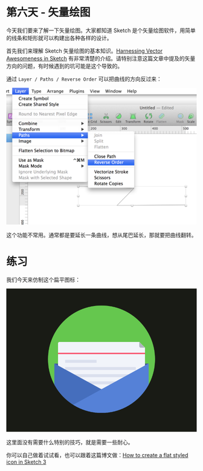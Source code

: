# 第六天 - 矢量绘图

今天我们要来了解一下矢量绘图。大家都知道 Sketch 是个矢量绘图软件，用简单的线条和矩形就可以构建出各种各样的设计。

首先我们来理解 Sketch 矢量绘图的基本知识。[Harnessing Vector Awesomeness in Sketch](https://medium.com/sketch-app/harnessing-vector-awesomeness-in-sketch-3c9621408138) 有非常清楚的介绍。请特别注意这篇文章中提及的矢量方向的问题，有时候遇到的坑可能是这个导致的。

通过 `Layer / Paths / Reverse Order` 可以把曲线的方向反过来：

![](reverse-order.png)

这个功能不常用。通常都是要延长一条曲线，想从尾巴延长，那就要把曲线翻转。

# 练习

我们今天来仿制这个扁平图标：

![](mail-icon.png)

这里面没有需要什么特别的技巧，就是需要一些耐心。

你可以自己做着试试看，也可以跟着这篇博文做：[How to create a flat styled icon in Sketch 3](https://medium.com/@sokratus/how-to-create-a-flat-styled-icon-in-sketch-3-27c4bd09989)
